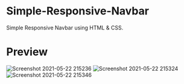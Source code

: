 # Simple-Responsive-Navbar
Simple Responsive Navbar using HTML &amp; CSS.

# Preview
![Screenshot 2021-05-22 215236](https://user-images.githubusercontent.com/65169803/119234012-391ada80-bb49-11eb-9a7d-374525799dcf.png)
![Screenshot 2021-05-22 215324](https://user-images.githubusercontent.com/65169803/119234039-5485e580-bb49-11eb-9a4b-4f372f12589f.png)
![Screenshot 2021-05-22 215346](https://user-images.githubusercontent.com/65169803/119234047-5ea7e400-bb49-11eb-8a61-89e377e2cd7f.png)
